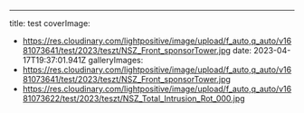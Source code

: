 ---
title: test
 coverImage:
  - https://res.cloudinary.com/lightpositive/image/upload/f_auto,q_auto/v1681073641/test/2023/teszt/NSZ_Front_sponsorTower.jpg
 date: 2023-04-17T19:37:01.941Z
 galleryImages:
  - https://res.cloudinary.com/lightpositive/image/upload/f_auto,q_auto/v1681073641/test/2023/teszt/NSZ_Front_sponsorTower.jpg
  - https://res.cloudinary.com/lightpositive/image/upload/f_auto,q_auto/v1681073622/test/2023/teszt/NSZ_Total_Intrusion_Rot_000.jpg

